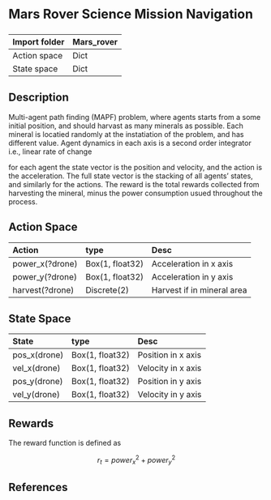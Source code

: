 <p style="font-size:25px;text-align:left"><b>Mars Rover Science Mission Navigation</b></p>

| Import folder     | Mars_rover  |
|:------------------|:------------|
| Action space      | Dict        |
| State space       | Dict        |



## Description
Multi-agent path finding (MAPF) problem, where agents starts from a some initial position, and should harvast as many minerals as possible. Each mineral is locatied randomly at the instatiation of the problem, and has different value. Agent dynamics in each axis is a second order integrator i.e., linear rate of change

for each agent the state vector is the position and velocity, and the action is the acceleration. The full state vector is the stacking of all agents’ states, and similarly for the actions. The reward is the total rewards collected from harvesting the mineral, minus the power consumption usued throughout the process.

## Action Space

| Action               | type              |  Desc                         |
|:---------------------|:------------------|:------------------------------|
| power_x(?drone)      | Box(1, float32)   |  Acceleration in x axis       |
| power_y(?drone)      | Box(1, float32)   |     Acceleration in y axis    |
| harvest(?drone)      | Discrete(2)       |  Harvest if in mineral area   |

## State Space

| State                | type              |  Desc                         |
|:---------------------|:------------------|:------------------------------|
| pos_x(drone)         | Box(1, float32)   | Position in x axis            |
| vel_x(drone)         | Box(1, float32)   |  Velocity in x axis           |
| pos_y(drone)         | Box(1, float32)   |  Position in y axis           |
| vel_y(drone)         | Box(1, float32)   |  Velocity in y axis           |

## Rewards

The reward function is defined as 
```math
r_t = power_x^2 + power_y^2
```

## References




